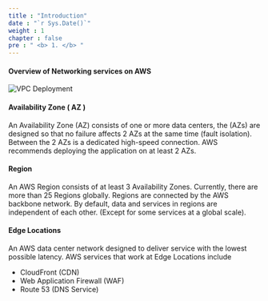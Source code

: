 ```yaml
---
title : "Introduction"
date : "`r Sys.Date()`"
weight : 1
chapter : false
pre : " <b> 1. </b> "
---
```


#### Overview of Networking services on AWS

![VPC Deployment](/images/hybrid-routes-diagram.png?featherlight=false&width=70pc)

#### Availability Zone ( AZ )

An Availability Zone (AZ) consists of one or more data centers, the (AZs) are designed so that no failure affects 2 AZs at the same time (fault isolation).
Between the 2 AZs is a dedicated high-speed connection. AWS recommends deploying the application on at least 2 AZs.

#### Region

An AWS Region consists of at least 3 Availability Zones. Currently, there are more than 25 Regions globally. Regions are connected by the AWS backbone network.
By default, data and services in regions are independent of each other. (Except for some services at a global scale).

#### Edge Locations

An AWS data center network designed to deliver service with the lowest possible latency. AWS services that work at Edge Locations include
+ CloudFront (CDN)
+ Web Application Firewall (WAF)
+ Route 53 (DNS Service)